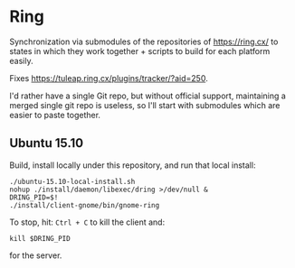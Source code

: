 # Ring

Synchronization via submodules of the repositories of <https://ring.cx/> to states in which they work together + scripts to build for each platform easily.

Fixes <https://tuleap.ring.cx/plugins/tracker/?aid=250>.

I'd rather have a single Git repo, but without official support, maintaining a merged single git repo is useless, so I'll start with submodules which are easier to paste together.

## Ubuntu 15.10

Build, install locally under this repository, and run that local install:

    ./ubuntu-15.10-local-install.sh
    nohup ./install/daemon/libexec/dring >/dev/null &
    DRING_PID=$!
    ./install/client-gnome/bin/gnome-ring

To stop, hit: `Ctrl + C` to kill the client and:

    kill $DRING_PID

for the server.

